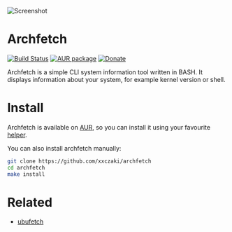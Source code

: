 ![Screenshot](https://i.imgur.com/aoNNFmT.png)

# Archfetch

[![Build Status](https://travis-ci.org/xxczaki/archfetch.svg?branch=master)](https://travis-ci.org/xxczaki/archfetch)
[![AUR package](https://repology.org/badge/version-for-repo/aur/archfetch.svg)](https://repology.org/metapackage/archfetch)
[![Donate](https://img.shields.io/badge/donate-patreon-yellow.svg)](https://www.patreon.com/akepinski)

Archfetch is a simple CLI system information tool written in BASH. It displays information about your system, for example kernel version or shell. 

# Install

Archfetch is available on [AUR](https://aur.archlinux.org/packages/archfetch/), so you can install it using your favourite [helper](https://wiki.archlinux.org/index.php/AUR_helpers#Active). 

You can also install archfetch manually:

```bash
git clone https://github.com/xxczaki/archfetch
cd archfetch 
make install
```

# Related

- [ubufetch](https://github.com/xxczaki/ubufetch)
